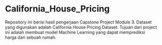 # California_House_Pricing
Repository ini berisi hasil pengerjaan Capstone Project Module 3. Dataset yang digunakan adalah California House Pricing Dataset. Tujuan dari project ini adalah membuat model Machine Learning yang dapat memprediksi harga dari sebuah rumah.
